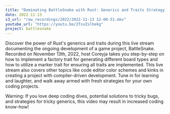 ```yaml
---
title: "Dominating BattleSnake with Rust: Generics and Traits Strategy | Live Stream"
date: 2022-11-13
s3_url: "raw_recordings/2022/2022-11-13 12-00-51.mkv"
youtube_url: "https://youtu.be/2TsxZslhekg"
project: battlesnake
---
```


Discover the power of Rust's generics and traits during this live stream documenting the ongoing development of a game project, BattleSnake. Recorded on November 13th, 2022, host Coreyja takes you step-by-step on how to implement a factory trait for generating different board types and how to utilize a marker trait for ensuring all traits are implemented. This live stream also covers other topics like code editor color schemes and kinks in creating a project with compiler-driven development. Tune in for learning and laughter, and walk away armed with fresh strategies for your own coding projects.

Warning: If you love deep coding dives, potential solutions to tricky bugs, and strategies for tricky generics, this video may result in increased coding know-how!
